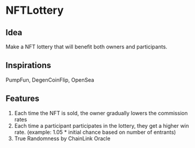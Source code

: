 # NFTLottery

## Idea
Make a NFT lottery that will benefit both owners and participants.

## Inspirations 
PumpFun, DegenCoinFlip, OpenSea

## Features 
1. Each time the NFT is sold, the owner gradually lowers the commission rates 
2. Each time a participant participates in the lottery, they get a higher win rate.
(example: 1.05 * initial chance based on number of entrants)
3. True Randomness by ChainLink Oracle
